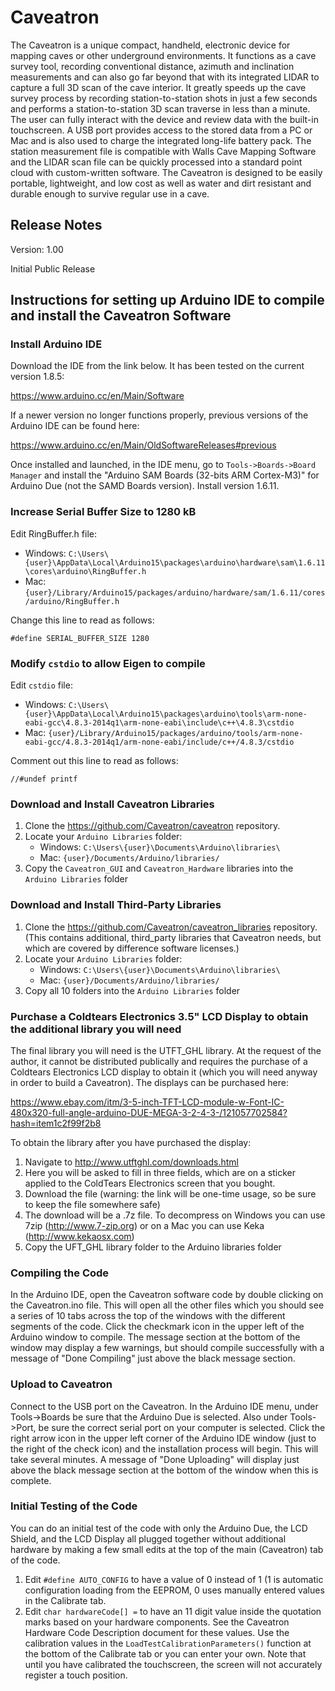 # Caveatron

The Caveatron is a unique compact, handheld, electronic device for mapping caves or other underground environments. It functions as a cave survey tool, recording conventional distance, azimuth and inclination measurements and can also go far beyond that with its integrated LIDAR to capture a full 3D scan of the cave interior. It greatly speeds up the cave survey process by recording station-to-station shots in just a few seconds and performs a station-to-station 3D scan traverse in less than a minute. The user can fully interact with the device and review data with the built-in touchscreen. A USB port provides access to the stored data from a PC or Mac and is also used to charge the integrated long-life battery pack. The station measurement file is compatible with Walls Cave Mapping Software and the LIDAR scan file can be quickly processed into a standard point cloud with custom-written software. The Caveatron is designed to be easily portable, lightweight, and low cost as well as water and dirt resistant and durable enough to survive regular use in a cave.

## Release Notes

Version: 1.00

Initial Public Release


## Instructions for setting up Arduino IDE to compile and install the Caveatron Software

### Install Arduino IDE

Download the IDE from the link below. It has been tested on the current version 1.8.5:

https://www.arduino.cc/en/Main/Software

If a newer version no longer functions properly, previous versions of the Arduino IDE can be found here:

https://www.arduino.cc/en/Main/OldSoftwareReleases#previous

Once installed and launched, in the IDE menu, go to `Tools->Boards->Board Manager` and install the "Arduino SAM Boards (32-bits ARM Cortex-M3)" for Arduino Due (not the SAMD Boards version). Install version 1.6.11.

### Increase Serial Buffer Size to 1280 kB

Edit RingBuffer.h file:

- Windows: `C:\Users\{user}\AppData\Local\Arduino15\packages\arduino\hardware\sam\1.6.11\cores\arduino\RingBuffer.h`
- Mac: `{user}/Library/Arduino15/packages/arduino/hardware/sam/1.6.11/cores/arduino/RingBuffer.h`

Change this line to read as follows:

```
#define SERIAL_BUFFER_SIZE 1280
```

### Modify `cstdio` to allow Eigen to compile

Edit `cstdio` file:

- Windows: `C:\Users\{user}\AppData\Local\Arduino15\packages\arduino\tools\arm-none-eabi-gcc\4.8.3-2014q1\arm-none-eabi\include\c++\4.8.3\cstdio`
- Mac: `{user}/Library/Arduino15/packages/arduino/tools/arm-none-eabi-gcc/4.8.3-2014q1/arm-none-eabi/include/c++/4.8.3/cstdio`

Comment out this line to read as follows:

```
//#undef printf
```

### Download and Install Caveatron Libraries

1. Clone the https://github.com/Caveatron/caveatron repository.
2. Locate your `Arduino Libraries` folder:
    - Windows: `C:\Users\{user}\Documents\Arduino\libraries\`
    - Mac: `{user}/Documents/Arduino/libraries/`
3. Copy the `Caveatron_GUI` and `Caveatron_Hardware` libraries into the `Arduino Libraries` folder

### Download and Install Third-Party Libraries

1. Clone the https://github.com/Caveatron/caveatron_libraries repository. (This contains additional, third_party libraries that Caveatron needs, but which are covered by difference software licenses.)
2. Locate your `Arduino Libraries` folder:
    - Windows: `C:\Users\{user}\Documents\Arduino\libraries\`
    - Mac: `{user}/Documents/Arduino/libraries/`
3. Copy all 10 folders into the `Arduino Libraries` folder


### Purchase a Coldtears Electronics 3.5" LCD Display to obtain the additional library you will need

The final library you will need is the UTFT_GHL library. At the request of the author, it cannot be distributed publically and requires the purchase of a Coldtears Electronics LCD display to obtain it (which you will need anyway in order to build a Caveatron). The displays can be purchased here:

https://www.ebay.com/itm/3-5-inch-TFT-LCD-module-w-Font-IC-480x320-full-angle-arduino-DUE-MEGA-3-2-4-3-/121057702584?hash=item1c2f99f2b8

To obtain the library after you have purchased the display:
1. Navigate to http://www.utftghl.com/downloads.html
2. Here you will be asked to fill in three fields, which are on a sticker applied to the ColdTears Electronics screen that you bought.
3. Download the file (warning: the link will be one-time usage, so be sure to keep the file somewhere safe)
4. The download will be a .7z file. To decompress on Windows you can use 7zip (http://www.7-zip.org) or on a Mac you can use Keka (http://www.kekaosx.com)
5. Copy the UFT_GHL library folder to the Arduino libraries folder


### Compiling the Code

In the Arduino IDE, open the Caveatron software code by double clicking on the Caveatron.ino file. This will open all the other files which you should see a series of 10 tabs across the top of the windows with the different segments of the code. Click the checkmark icon in the upper left of the Arduino window to compile. The message section at the bottom of the window may display a few warnings, but should compile successfully with a message of "Done Compiling" just above the black message section.

### Upload to Caveatron

Connect to the USB port on the Caveatron. In the Arduino IDE menu, under Tools->Boards be sure that the Arduino Due is selected. Also under Tools->Port, be sure the correct serial port on your computer is selected. Click the right arrow icon in the upper left corner of the Arduino IDE window (just to the right of the check icon) and the installation process will begin. This will take several minutes. A message of "Done Uploading" will display just above the black message section at the bottom of the window when this is complete.

### Initial Testing of the Code

You can do an initial test of the code with only the Arduino Due, the LCD Shield, and the LCD Display all plugged together without additional hardware by making a few small edits at the top of the main (Caveatron) tab of the code.
1. Edit `#define AUTO_CONFIG` to have a value of 0 instead of 1 (1 is automatic configuration loading from the EEPROM, 0 uses manually entered values in the Calibrate tab.
2. Edit `char hardwareCode[] =` to have an 11 digit value inside the quotation marks based on your hardware components. See the Caveatron Hardware Code Description document for these values.
Use the calibration values in the `LoadTestCalibrationParameters()` function at the bottom of the Calibrate tab or you can enter your own. Note that until you have calibrated the touchscreen, the screen will not accurately register a touch position.

